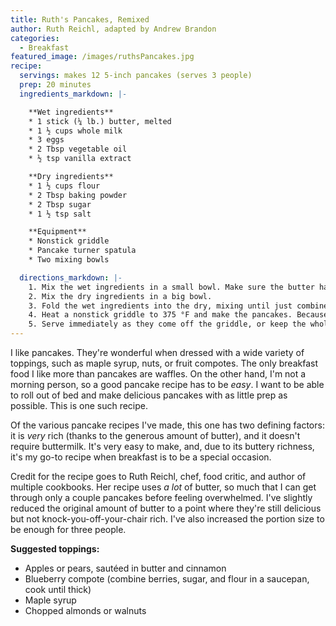 ```yaml
---
title: Ruth's Pancakes, Remixed
author: Ruth Reichl, adapted by Andrew Brandon
categories:
  - Breakfast
featured_image: /images/ruthsPancakes.jpg
recipe:
  servings: makes 12 5-inch pancakes (serves 3 people)
  prep: 20 minutes
  ingredients_markdown: |-

    **Wet ingredients**
    * 1 stick (¼ lb.) butter, melted
    * 1 ½ cups whole milk
    * 3 eggs
    * 2 Tbsp vegetable oil
    * ½ tsp vanilla extract

    **Dry ingredients**
    * 1 ½ cups flour
    * 2 Tbsp baking powder
    * 2 Tbsp sugar
    * 1 ½ tsp salt

    **Equipment**
    * Nonstick griddle
    * Pancake turner spatula
    * Two mixing bowls

  directions_markdown: |-
    1. Mix the wet ingredients in a small bowl. Make sure the butter has cooled before mixing it in.
    2. Mix the dry ingredients in a big bowl.
    3. Fold the wet ingredients into the dry, mixing until just combined. Don't mix too much; the batter should remain quite lumpy.
    4. Heat a nonstick griddle to 375 °F and make the pancakes. Because there's so much butter in the batter already, there's no need to grease the griddle before cooking (as long as you're using nonstick). Watch the bottom edges: when they've turned brown, it's time to flip/remove.
    5. Serve immediately as they come off the griddle, or keep the whole batch warm in a 200 °F oven.
---
```


I like pancakes. They're wonderful when dressed with a wide variety of toppings, such as maple syrup, nuts, or fruit compotes. The only breakfast food I like more than pancakes are waffles.
On the other hand, I'm not a morning person, so a good pancake recipe has to be _easy_. I want to be able to roll out of bed and make delicious pancakes with as little prep as possible. This is one such recipe.

Of the various pancake recipes I've made, this one has two defining factors: it is _very_ rich (thanks to the generous amount of butter), and it doesn't require buttermilk. It's very easy to make, and, due to its buttery richness, it's my go-to recipe when breakfast is to be a special occasion.

Credit for the recipe goes to Ruth Reichl, chef, food critic, and author of multiple cookbooks. Her recipe uses _a lot_ of butter, so much that I can get through only a couple pancakes before feeling overwhelmed. I've slightly reduced the original amount of butter to a point where they're still delicious but not knock-you-off-your-chair rich. I've also increased the portion size to be enough for three people.

**Suggested toppings:**

- Apples or pears, sautéed in butter and cinnamon
- Blueberry compote (combine berries, sugar, and flour in a saucepan, cook until thick)
- Maple syrup
- Chopped almonds or walnuts
